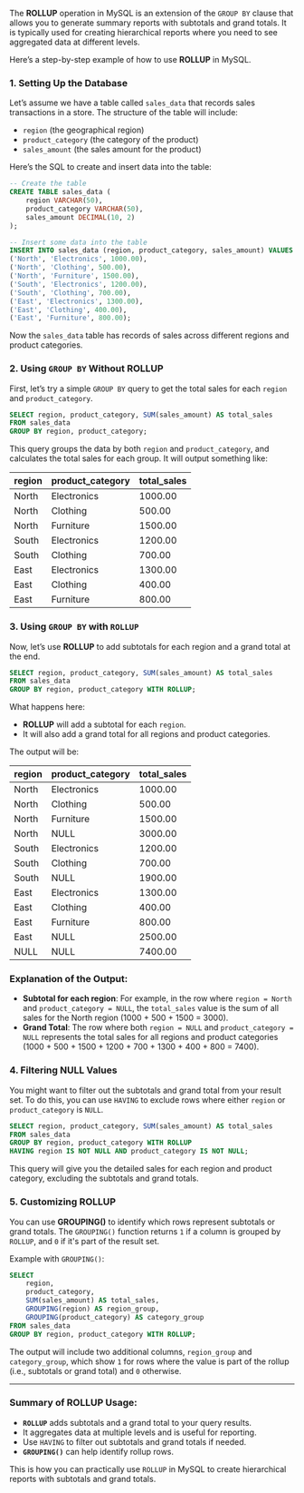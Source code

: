The **ROLLUP** operation in MySQL is an extension of the `GROUP BY` clause that allows you to generate summary reports with subtotals and grand totals. It is typically used for creating hierarchical reports where you need to see aggregated data at different levels.

Here’s a step-by-step example of how to use **ROLLUP** in MySQL.

### 1. **Setting Up the Database**
Let’s assume we have a table called `sales_data` that records sales transactions in a store. The structure of the table will include:

- `region` (the geographical region)
- `product_category` (the category of the product)
- `sales_amount` (the sales amount for the product)

Here’s the SQL to create and insert data into the table:

```sql
-- Create the table
CREATE TABLE sales_data (
    region VARCHAR(50),
    product_category VARCHAR(50),
    sales_amount DECIMAL(10, 2)
);

-- Insert some data into the table
INSERT INTO sales_data (region, product_category, sales_amount) VALUES
('North', 'Electronics', 1000.00),
('North', 'Clothing', 500.00),
('North', 'Furniture', 1500.00),
('South', 'Electronics', 1200.00),
('South', 'Clothing', 700.00),
('East', 'Electronics', 1300.00),
('East', 'Clothing', 400.00),
('East', 'Furniture', 800.00);
```

Now the `sales_data` table has records of sales across different regions and product categories.

### 2. **Using `GROUP BY` Without ROLLUP**

First, let’s try a simple `GROUP BY` query to get the total sales for each `region` and `product_category`.

```sql
SELECT region, product_category, SUM(sales_amount) AS total_sales
FROM sales_data
GROUP BY region, product_category;
```

This query groups the data by both `region` and `product_category`, and calculates the total sales for each group. It will output something like:

| region | product_category | total_sales |
|--------|------------------|-------------|
| North  | Electronics      | 1000.00     |
| North  | Clothing         | 500.00      |
| North  | Furniture        | 1500.00     |
| South  | Electronics      | 1200.00     |
| South  | Clothing         | 700.00      |
| East   | Electronics      | 1300.00     |
| East   | Clothing         | 400.00      |
| East   | Furniture        | 800.00      |

### 3. **Using `GROUP BY` with `ROLLUP`**

Now, let’s use **ROLLUP** to add subtotals for each region and a grand total at the end.

```sql
SELECT region, product_category, SUM(sales_amount) AS total_sales
FROM sales_data
GROUP BY region, product_category WITH ROLLUP;
```

What happens here:
- **ROLLUP** will add a subtotal for each `region`.
- It will also add a grand total for all regions and product categories.

The output will be:

| region | product_category | total_sales |
|--------|------------------|-------------|
| North  | Electronics      | 1000.00     |
| North  | Clothing         | 500.00      |
| North  | Furniture        | 1500.00     |
| North  | NULL             | 3000.00     | -- Subtotal for North
| South  | Electronics      | 1200.00     |
| South  | Clothing         | 700.00      |
| South  | NULL             | 1900.00     | -- Subtotal for South
| East   | Electronics      | 1300.00     |
| East   | Clothing         | 400.00      |
| East   | Furniture        | 800.00      |
| East   | NULL             | 2500.00     | -- Subtotal for East
| NULL   | NULL             | 7400.00     | -- Grand Total

### Explanation of the Output:
- **Subtotal for each region**: For example, in the row where `region = North` and `product_category = NULL`, the `total_sales` value is the sum of all sales for the North region (1000 + 500 + 1500 = 3000).
- **Grand Total**: The row where both `region = NULL` and `product_category = NULL` represents the total sales for all regions and product categories (1000 + 500 + 1500 + 1200 + 700 + 1300 + 400 + 800 = 7400).

### 4. **Filtering NULL Values**

You might want to filter out the subtotals and grand total from your result set. To do this, you can use `HAVING` to exclude rows where either `region` or `product_category` is `NULL`.

```sql
SELECT region, product_category, SUM(sales_amount) AS total_sales
FROM sales_data
GROUP BY region, product_category WITH ROLLUP
HAVING region IS NOT NULL AND product_category IS NOT NULL;
```

This query will give you the detailed sales for each region and product category, excluding the subtotals and grand totals.

### 5. **Customizing ROLLUP**

You can use **GROUPING()** to identify which rows represent subtotals or grand totals. The `GROUPING()` function returns `1` if a column is grouped by `ROLLUP`, and `0` if it's part of the result set.

Example with `GROUPING()`:

```sql
SELECT 
    region,
    product_category,
    SUM(sales_amount) AS total_sales,
    GROUPING(region) AS region_group,
    GROUPING(product_category) AS category_group
FROM sales_data
GROUP BY region, product_category WITH ROLLUP;
```

The output will include two additional columns, `region_group` and `category_group`, which show `1` for rows where the value is part of the rollup (i.e., subtotals or grand total) and `0` otherwise.

---

### Summary of ROLLUP Usage:
- **`ROLLUP`** adds subtotals and a grand total to your query results.
- It aggregates data at multiple levels and is useful for reporting.
- Use `HAVING` to filter out subtotals and grand totals if needed.
- **`GROUPING()`** can help identify rollup rows.

This is how you can practically use `ROLLUP` in MySQL to create hierarchical reports with subtotals and grand totals.